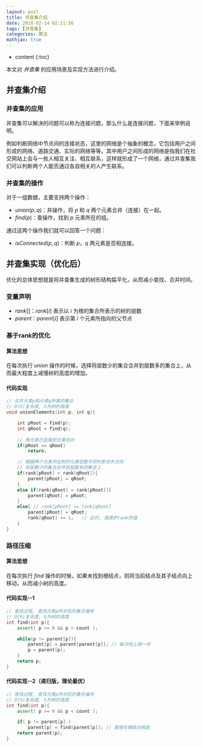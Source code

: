 ```yaml
---
layout: post
title: 并查集介绍
date: 2018-02-14 02:11:56
tags: [并查集]
categories: 算法
mathjax: true
---
```


* content
{:toc}

本文对 *并查集* 的应用场景及实现方法进行介绍。




## 并查集介绍
### 并查集的应用
并查集可以解决的问题可以称为连接问题，那么什么是连接问题，下面来举例说明。

例如判断网络中节点间的连接状态，这里的网络是个抽象的概念，它包括用户之间形成的网络、道路交通、实际的网络等等。其中用户之间形成的网络是指我们在社交网站上会与一些人相互关注、相互联系，这样就形成了一个网络，通过并查集我们可以判断两个人能否通过各自相关的人产生联系。

### 并查集的操作
对于一组数据，主要支持两个操作：

* $union(p, q)$：并操作，将 $p$ 和 $q$ 两个元素合并（连接）在一起。
* $find(p)$：查操作，找到 $p$ 元素所在的组。

通过这两个操作我们就可以回答一个问题：

* $isConnected(p, q)$：判断 $p$，$q$ 两元素是否相连接。

## 并查集实现（优化后）

优化的总体思想就是将并查集生成的树形结构扁平化，从而减小查找、合并时间。

### 变量声明

* $rank[]$：$rank[i]$ 表示以 $i$ 为根的集合所表示的树的层数
* $parent$：$parent[i]$ 表示第 $i$ 个元素所指向的父节点

### 基于rank的优化
#### 算法思想
在每次执行 $union$ 操作的时候，选择将层数少的集合合并到层数多的集合上，从而最大程度上减慢树的高度的增加。
#### 代码实现
```C++
// 合并元素p和元素q所属的集合
// O(h)复杂度, h为树的高度
void unionElements(int p, int q){

    int pRoot = find(p);
    int qRoot = find(q);
    
    // 两元素已连接则无需合并
    if(pRoot == qRoot)
        return;

    // 根据两个元素所在树的元素层数不同判断合并方向
    // 将层数少的集合合并到层数多的集合上
    if(rank[pRoot] < rank[qRoot]){
        parent[pRoot] = qRoot;
    }
    else if(rank[qRoot] < rank[pRoot]){
        parent[qRoot] = pRoot;
    }
    else{ // rank[pRoot] == rank[qRoot]
        parent[pRoot] = qRoot;
        rank[qRoot] += 1;   // 此时, 我维护rank的值
    }
}
```
### 路径压缩
#### 算法思想
在每次执行 $find$ 操作的时候，如果未找到根结点，则将当前结点及其子结点向上移动，从而减小树的高度。
#### 代码实现--1
```C++
// 查找过程, 查找元素p所对应的集合编号
// O(h)复杂度, h为树的高度
int find(int p){
    assert( p >= 0 && p < count );

    while(p != parent[p]){
        parent[p] = parent[parent[p]]; // 每次向上跳一步
        p = parent[p];
    }
    return p;
}
```
#### 代码实现--2（递归版，理论最优）
```C++
// 查找过程, 查找元素p所对应的集合编号
// O(h)复杂度, h为树的高度
int find(int p){
    assert( p >= 0 && p < count );

    if( p != parent[p] )
        parent[p] = find(parent[p]); // 直接与根结点相连
    return parent[p];
}
```
